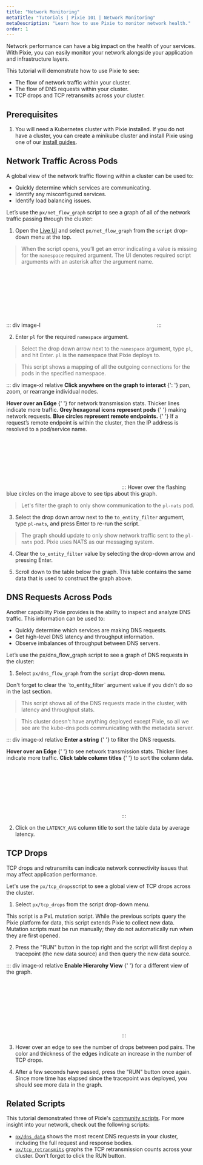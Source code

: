 ```yaml
---
title: "Network Monitoring"
metaTitle: "Tutorials | Pixie 101 | Network Monitoring"
metaDescription: "Learn how to use Pixie to monitor network health."
order: 1
---
```


Network performance can have a big impact on the health of your services. With Pixie, you can easily monitor your network alongside your application and infrastructure layers.

This tutorial will demonstrate how to use Pixie to see:

- The flow of network traffic within your cluster.
- The flow of DNS requests within your cluster.
- TCP drops and TCP retransmits across your cluster.

<YouTube youTubeId="qIxzIPBhAUI"/>

## Prerequisites

1. You will need a Kubernetes cluster with Pixie installed. If you do not have a cluster, you can create a minikube cluster and install Pixie using one of our [install guides](/installing-pixie/install-guides/).

## Network Traffic Across Pods

A global view of the network traffic flowing within a cluster can be used to:

- Quickly determine which services are communicating.
- Identify any misconfigured services.
- Identify load balancing issues.

Let’s use the `px/net_flow_graph` script to see a graph of all of the network traffic passing through the cluster:

1. Open the [Live UI](http://work.withpixie.ai/) and select `px/net_flow_graph` from the `script` drop-down menu at the top.

> When the script opens, you’ll get an error indicating a value is missing for the `namespace` required argument. The UI denotes required script arguments with an asterisk after the argument name.

::: div image-l
<svg title='' src='use-case-tutorials/missing_required_arg.png'/>
:::

2. Enter `pl` for the required `namespace` argument.

> Select the drop down arrow next to the `namespace` argument, type `pl`, and hit Enter.  `pl` is the namespace that Pixie deploys to.

> This script shows a mapping of all the outgoing connections for the pods in the specified namespace.

::: div image-xl relative
<PoiTooltip top={25} left={15}>
<strong>Click anywhere on the graph to interact</strong>
{': '}
pan, zoom, or rearrange individual nodes.
</PoiTooltip>

<PoiTooltip top={37} left={61}>
<strong>Hover over an Edge</strong>
{' '}
for network transmission stats. Thicker lines indicate more traffic.
</PoiTooltip>

<PoiTooltip top={51} left={35}>
<strong> Grey hexagonal icons represent pods</strong>
{' '}
making network requests.
</PoiTooltip>

<PoiTooltip top={55} left={55}>
<strong>Blue circles represent remote endpoints.</strong>
{' '}
If a request’s remote endpoint is within the cluster, then the IP address is resolved to a pod/service name.
</PoiTooltip>

<svg title='' src='use-case-tutorials/net_flow_graph.png'/>
:::

<Alert variant="outlined" severity="info">
  Hover over the flashing blue circles on the image above to see tips about this graph.
</Alert>

> Let's filter the graph to only show communication to the `pl-nats` pod.

3. Select the drop down arrow next to the `to_entity_filter` argument, type `pl-nats`, and press Enter to re-run the script.

> The graph should update to only show network traffic sent to the `pl-nats` pod. Pixie uses NATS as our messaging system.

4. Clear the `to_entity_filter` value by selecting the drop-down arrow and pressing Enter.

5. Scroll down to the table below the graph. This table contains the same data that is used to construct the graph above.

## DNS Requests Across Pods

Another capability Pixie provides is the ability to inspect and analyze DNS traffic. This information can be used to:

- Quickly determine which services are making DNS requests.
- Get high-level DNS latency and throughput information.
- Observe imbalances of throughput between DNS servers.

Let’s use the px/dns_flow_graph script to see a graph of DNS requests in the cluster:

1. Select `px/dns_flow_graph` from the `script` drop-down menu.

<Alert variant="outlined" severity="warning">
  Don't forget to clear the `to_entity_filter` argument value if you didn't do so in the last section.
</Alert>

> This script shows all of the DNS requests made in the cluster, with latency and throughput stats.

> This cluster doesn't have anything deployed except Pixie, so all we see are the kube-dns pods communicating with the metadata server.

::: div image-xl relative
<PoiTooltip top={14} left={28}>
<strong>Enter a string</strong>
{' '}
to filter the DNS requests.
</PoiTooltip>

<PoiTooltip top={50} left={40}>
<strong>Hover over an Edge</strong>
{' '}
to see  network transmission stats. Thicker lines indicate more traffic.
</PoiTooltip>

<PoiTooltip top={72} left={57}>
<strong>Click table column titles</strong>
{' '}
to sort the column data.
</PoiTooltip>

<svg title='' src='use-case-tutorials/dns_flow_graph.png'/>
:::

2. Click on the `LATENCY_AVG` column title to sort the table data by average latency.

## TCP Drops

TCP drops and retransmits can indicate network connectivity issues that may affect application performance.

Let's use the `px/tcp_drops`script to see a global view of TCP drops across the cluster.

1. Select `px/tcp_drops` from the script drop-down menu.

<Alert variant="outlined" severity="info">
  This script is a PxL mutation script. While the previous scripts query the Pixie platform for data, this script extends Pixie to collect new data. Mutation scripts must be run manually; they do not automatically run when they are first opened.
</Alert>

2. Press the "RUN" button in the top right and the script will first deploy a tracepoint (the new data source) and then query the new data source.

::: div image-xl relative
<PoiTooltip top={72} left={87}>
<strong>Enable Hierarchy View</strong>
{' '}
for a different view of the graph.
</PoiTooltip>

<svg title='' src='use-case-tutorials/tcp_drops.png'/>
:::

3. Hover over an edge to see the number of drops between pod pairs. The color and thickness of the edges indicate an increase in the number of TCP drops.

4. After a few seconds have passed, press the "RUN" button once again. Since more time has elapsed since the tracepoint was deployed, you should see more data in the graph.

## Related Scripts

This tutorial demonstrated three of Pixie's [community scripts](https://github.com/pixie-labs/pixie/tree/main/src/pxl_scripts). For more insight into your network, check out the following scripts:

- [`px/dns_data`](https://work.withpixie.ai/script/dns_data) shows the most recent DNS requests in your cluster, including the full request and response bodies.
- [`px/tcp_retransmits`](https://work.withpixie.ai/script/tcp_retransmits) graphs the TCP retransmission counts across your cluster. Don't forget to click the RUN button.
